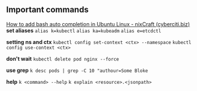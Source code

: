 
## Important commands
[How to add bash auto completion in Ubuntu Linux - nixCraft (cyberciti.biz)](https://www.cyberciti.biz/faq/add-bash-auto-completion-in-ubuntu-linux/)
**set aliases**
`alias k=kubectl`
`alias ka=kubeadm`
`alias e=etcdctl`

**setting ns and ctx**
`kubectl config set-context <ctx> --namespace`
`kubectl config use-context <ctx>`

**don't wait**
`kubectl delete pod nginx --force`

**use grep**
`k desc pods | grep -C 10 "authour=Some Bloke`

**help**
`k <command> --help`
`k explain <resource>.<jsonpath>`

